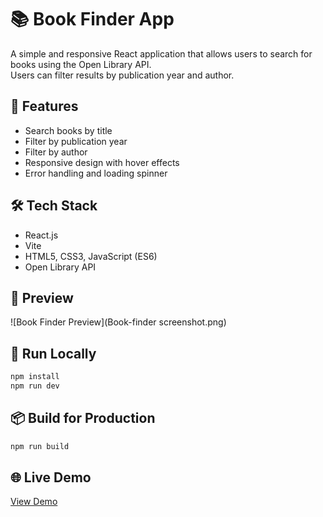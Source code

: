 # 📚 Book Finder App

A simple and responsive React application that allows users to search for books using the Open Library API.  
Users can filter results by publication year and author.

## 🚀 Features
- Search books by title  
- Filter by publication year  
- Filter by author  
- Responsive design with hover effects  
- Error handling and loading spinner

## 🛠️ Tech Stack
- React.js
- Vite
- HTML5, CSS3, JavaScript (ES6)
- Open Library API

## 📸 Preview
![Book Finder Preview](Book-finder screenshot.png)

## 🧩 Run Locally
```bash
npm install
npm run dev
````

## 📦 Build for Production

```bash
npm run build
```

## 🌐 Live Demo

[View Demo](https://bookfindersan.netlify.app/)

```
